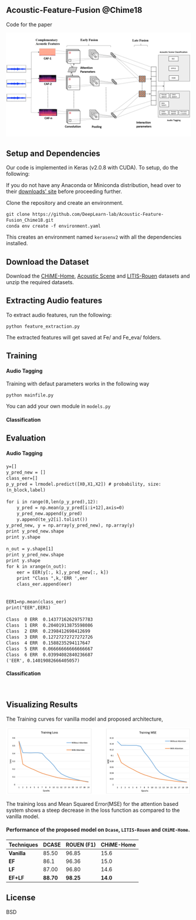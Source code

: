 ## Acoustic-Feature-Fusion @Chime18

Code for the paper

![](https://github.com/DeepLearn-lab/Acoustic-Feature-Fusion_Chime18/blob/master/architecture/img.png)

## Setup and Dependencies
Our code is implemented in Keras (v2.0.8 with CUDA). To setup, do the following:

If you do not have any Anaconda or Miniconda distribution, head over to their [downloads' site](https://conda.io/docs/user-guide/install/download.html) before proceeding further.

Clone the repository and create an environment.

```
git clone https://github.com/DeepLearn-lab/Acoustic-Feature-Fusion_Chime18.git
conda env create -f environment.yaml
```

This creates an environment named `kerasenv2` with all the dependencies installed.


## Download the Dataset
Download the [CHiME-Home](http://www.cs.tut.fi/sgn/arg/dcase2016/task-audio-tagging), [Acoustic Scene](http://www.cs.tut.fi/sgn/arg/dcase2016/task-acoustic-scene-classification) and [LITIS-Rouen](https://sites.google.com/site/alainrakotomamonjy/home/audio-scene) datasets and unzip the required datasets.

## Extracting Audio features
To extract audio features, run the following:

```
python feature_extraction.py

```
The extracted features will get saved at Fe/ and Fe_eva/ folders.

## Training

#### Audio Tagging

Training with defaut parameters works in the following way

```
python mainfile.py

```
You can add your own module in `models.py`

#### Classification


## Evaluation

#### Audio Tagging

```
y=[]
y_pred_new = []
class_eer=[]
p_y_pred = lrmodel.predict([X0,X1,X2]) # probability, size: (n_block,label)

for i in range(0,len(p_y_pred),12):
    y_pred = np.mean(p_y_pred[i:i+12],axis=0)
    y_pred_new.append(y_pred)
    y.append(te_y2[i].tolist())
y_pred_new, y = np.array(y_pred_new), np.array(y)
print y_pred_new.shape
print y.shape

n_out = y.shape[1]
print y_pred_new.shape
print y.shape
for k in xrange(n_out):
    eer = EER(y[:, k],y_pred_new[:, k])
    print "Class ",k,'ERR ',eer
    class_eer.append(eer)
    

EER1=np.mean(class_eer)
print("EER",EER1)

Class  0 ERR  0.14377162629757783
Class  1 ERR  0.20401913875598086
Class  2 ERR  0.2398412698412699
Class  3 ERR  0.12727272727272726
Class  4 ERR  0.1588235294117647
Class  5 ERR  0.06666666666666667
Class  6 ERR  0.03994082840236687
('EER', 0.14019082666405057)
```

#### Classification

```


```

## Visualizing Results
 

The Training curves for vanilla model and proposed architecture,

![](https://github.com/DeepLearn-lab/Acoustic-Feature-Fusion_Chime18/blob/master/Results/loss.PNG)

The training loss and Mean Squared Error(MSE) for the attention based system shows a steep decrease in the loss function as compared to the vanilla model.

#### Performance of the proposed model on `Dcase`, `LITIS-Rouen` and `CHiME-Home`.

Techniques | DCASE | ROUEN (F1) | CHiME-Home |
--- | --- | --- | ---
**Vanilla** | 85.50 | 96.85 | 15.6
**EF** | 86.1 | 96.36 | 15.0
**LF** | 87.00 | 96.80 | 14.6
**EF+LF** | **88.70** | **98.25** | **14.0**

## License
BSD
